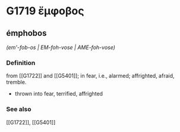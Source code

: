# G1719 ἔμφοβος

## émphobos

_(em'-fob-os | EM-foh-vose | AME-foh-vose)_

### Definition

from [[G1722]] and [[G5401]]; in fear, i.e., alarmed; affrighted, afraid, tremble.

- thrown into fear, terrified, affrighted

### See also

[[G1722]], [[G5401]]

